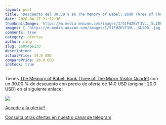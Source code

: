 ```yaml
---
layout: post
title: 'Descuento del 30.00 % en The Memory of Babel: Book Three of The M'
date: 2020-04-17 21:12:36
thumbnailImage: 'https://m.media-amazon.com/images/I/51FdZKVf3VL._SL200_.jpg'
images: [ 'https://m.media-amazon.com/images/I/51FdZKVf3VL._SL200_.jpg' ]
comments: true
category: ofertas
author: ring
slug: 1609456130
description:
actualPrice: 14.0 USD
comparePrice: 20.0 USD
inStock: true
---
```


Tienes [The Memory of Babel: Book Three of The Mirror Visitor Quartet](https://www.amazon.com/dp/1609456130/?tag=redken08-20) con un 30.00 % de descuento con precio de oferta de 14.0 USD (original: 20.0 USD) en el siguiente enlace!

[![](https://m.media-amazon.com/images/I/51FdZKVf3VL._SL200_.jpg)](https://www.amazon.com/dp/1609456130/?tag=redken08-20)

[Accede a la oferta!!](https://www.amazon.com/dp/1609456130/?tag=redken08-20)

[Consulta otras ofertas en nuestro canal de telegram](https://t.me/s/ofertas25)
